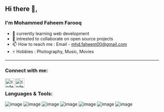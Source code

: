 ## Hi there 👋,
### I'm Mohammed Faheem Farooq

- 🌱 currently learning web development
- 👯 intrested to collaborate on open source projects
- 📫 How to reach me : Email - mhd.faheem00@gmail.com
- ⚡ Hobbies : Photography, Music, Movies

---


### Connect with me:

[<img align="left" alt="codeSTACKr | LinkedIn" width="30px" src="https://cdn.jsdelivr.net/npm/simple-icons@v3/icons/linkedin.svg" />](linkedin.com/in/mohammed-faheem-farooq-776248193)
[<img align="left" alt="codeSTACKr | Instagram" width="30px" src="https://cdn.jsdelivr.net/npm/simple-icons@v3/icons/instagram.svg" />](https://www.instagram.com/kappicheeno?r=nametag)

<br/>

### Languages & Tools:

![image](https://img.shields.io/badge/HTML5-E34F26?style=for-the-badge&logo=html5&logoColor=white)
![image](https://img.shields.io/badge/CSS3-1572B6?style=for-the-badge&logo=css3&logoColor=white)
![image](https://img.shields.io/badge/JavaScript-323330?style=for-the-badge&logo=javascript&logoColor=F7DF1E)
![image](https://img.shields.io/badge/C%2B%2B-00599C?style=for-the-badge&logo=c%2B%2B&logoColor=white)
![image](https://img.shields.io/badge/Python-FFD43B?style=for-the-badge&logo=python&logoColor=darkgreen)
![image](https://img.shields.io/badge/Django-092E20?style=for-the-badge&logo=django&logoColor=white)
![image](	https://img.shields.io/badge/Visual_Studio_Code-0078D4?style=for-the-badge&logo=visual%20studio%20code&logoColor=white)
<br/>
